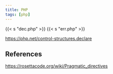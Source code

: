 ```yaml
---
title: PHP
tags: [php]
---
```


{{< s "dec.php" >}}
{{< s "err.php" >}}

<https://php.net/control-structures.declare>

## References

<https://rosettacode.org/wiki/Pragmatic_directives>
